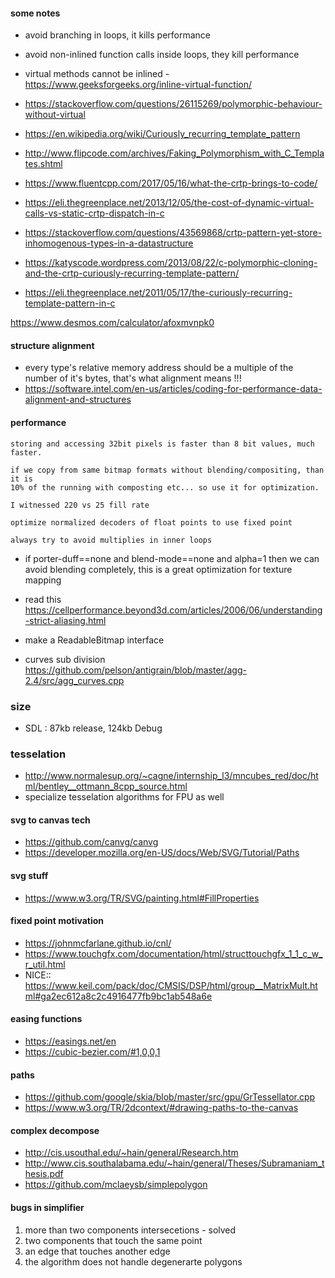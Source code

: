 #### some notes

- avoid branching in loops, it kills performance
- avoid non-inlined function calls inside loops, they kill performance
- virtual methods cannot be inlined - https://www.geeksforgeeks.org/inline-virtual-function/
- https://stackoverflow.com/questions/26115269/polymorphic-behaviour-without-virtual

- https://en.wikipedia.org/wiki/Curiously_recurring_template_pattern
- http://www.flipcode.com/archives/Faking_Polymorphism_with_C_Templates.shtml
- https://www.fluentcpp.com/2017/05/16/what-the-crtp-brings-to-code/
- https://eli.thegreenplace.net/2013/12/05/the-cost-of-dynamic-virtual-calls-vs-static-crtp-dispatch-in-c
- https://stackoverflow.com/questions/43569868/crtp-pattern-yet-store-inhomogenous-types-in-a-datastructure
- https://katyscode.wordpress.com/2013/08/22/c-polymorphic-cloning-and-the-crtp-curiously-recurring-template-pattern/
- https://eli.thegreenplace.net/2011/05/17/the-curiously-recurring-template-pattern-in-c



https://www.desmos.com/calculator/afoxmvnpk0

#### structure alignment
- every type's relative memory address should be a multiple of the number of it's bytes, that's what alignment means !!!
- https://software.intel.com/en-us/articles/coding-for-performance-data-alignment-and-structures


#### performance
```
storing and accessing 32bit pixels is faster than 8 bit values, much faster.
```

```
if we copy from same bitmap formats without blending/compositing, than it is
10% of the running with composting etc... so use it for optimization.

I witnessed 220 vs 25 fill rate
```

```
optimize normalized decoders of float points to use fixed point

```

```
always try to avoid multiplies in inner loops

```
- if porter-duff==none and blend-mode==none and alpha=1 then we can avoid blending completely,
this is a great optimization for texture mapping
- read this https://cellperformance.beyond3d.com/articles/2006/06/understanding-strict-aliasing.html
- make a ReadableBitmap interface

- curves sub division
https://github.com/pelson/antigrain/blob/master/agg-2.4/src/agg_curves.cpp

### size
- SDL : 87kb release, 124kb Debug

### tesselation
- http://www.normalesup.org/~cagne/internship_l3/mncubes_red/doc/html/bentley__ottmann_8cpp_source.html
- specialize tesselation algorithms for FPU as well

#### svg to canvas tech
- https://github.com/canvg/canvg
- https://developer.mozilla.org/en-US/docs/Web/SVG/Tutorial/Paths

#### svg stuff
- https://www.w3.org/TR/SVG/painting.html#FillProperties

#### fixed point motivation
- https://johnmcfarlane.github.io/cnl/
- https://www.touchgfx.com/documentation/html/structtouchgfx_1_1_c_w_r_util.html
- NICE:: https://www.keil.com/pack/doc/CMSIS/DSP/html/group__MatrixMult.html#ga2ec612a8c2c4916477fb9bc1ab548a6e

#### easing functions
- https://easings.net/en
- https://cubic-bezier.com/#1,0,0,1

#### paths
- https://github.com/google/skia/blob/master/src/gpu/GrTessellator.cpp
- https://www.w3.org/TR/2dcontext/#drawing-paths-to-the-canvas

#### complex decompose
- http://cis.usouthal.edu/~hain/general/Research.htm
- http://www.cis.southalabama.edu/~hain/general/Theses/Subramaniam_thesis.pdf
- https://github.com/mclaeysb/simplepolygon

#### bugs in simplifier
1. more than two components intersecetions - solved
2. two components that touch the same point
3. an edge that touches another edge
4. the algorithm does not handle degenerarte polygons
